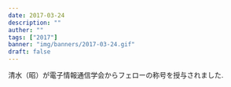 ```yaml
---
date: 2017-03-24
description: ""
auther: ""
tags: ["2017"]
banner: "img/banners/2017-03-24.gif"
draft: false
---
```

清水（昭）が電子情報通信学会からフェローの称号を授与されました.
